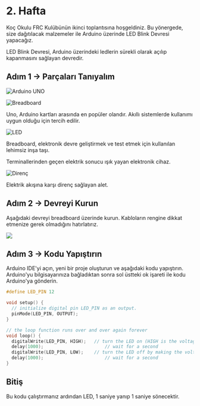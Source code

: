 # 2. Hafta

Koç Okulu FRC Kulübünün ikinci toplantısına hoşgeldiniz. Bu yönergede, size dağıtılacak malzemeler ile Arduino üzerinde LED Blink Devresi yapacağız.

LED Blink Devresi, Arduino üzerindeki ledlerin sürekli olarak açılıp kapanmasını sağlayan devredir.

## Adım 1  → Parçaları Tanıyalım

![Arduino UNO](https://slabstatic.com/prod/uploads/ldjloyi2/posts/images/MbO6bwTa4m67S3l0s455gcCy.png)

![Breadboard](https://slabstatic.com/prod/uploads/ldjloyi2/posts/images/5H1zRYJdu2-bRuVEViyhCwbe.png)

Uno, Arduino kartları arasında en popüler olandır. Akıllı sistemlerde kullanımı uygun olduğu için tercih edilir.









![LED](https://slabstatic.com/prod/uploads/ldjloyi2/posts/images/EVo2xPjBO84YMWW07wTUXaJe.png)

Breadboard, elektronik devre geliştirmek ve test etmek için kullanılan lehimsiz inşa taşı.





Terminallerinden geçen elektrik sonucu ışık yayan elektronik cihaz.







![Direnç](https://slabstatic.com/prod/uploads/ldjloyi2/posts/images/UXmcqYKB79Pvwpuhbq0QJRrE.png)





Elektrik akışına karşı direnç sağlayan alet.

## Adım 2 → Devreyi Kurun

Aşağıdaki devreyi breadboard üzerinde kurun. Kabloların rengine dikkat etmenize gerek olmadığını hatırlatırız.

![](https://slabstatic.com/prod/uploads/ldjloyi2/posts/images/kLbAin-VOfw6I_F4sUmsjb7H.jpeg)

## Adım 3 → Kodu Yapıştırın

Arduino IDE'yi açın, yeni bir proje oluşturun ve aşağıdaki kodu yapıştırın. Arduino'yu bilgisayarınıza bağladıktan sonra sol üstteki ok işareti ile kodu Arduino'ya gönderin.

```cpp
#define LED_PIN 12

void setup() {
  // initialize digital pin LED_PIN as an output.
  pinMode(LED_PIN, OUTPUT);
}

// the loop function runs over and over again forever
void loop() {
  digitalWrite(LED_PIN, HIGH);   // turn the LED on (HIGH is the voltage level)
  delay(1000);                       // wait for a second
  digitalWrite(LED_PIN, LOW);    // turn the LED off by making the voltage LOW
  delay(1000);                       // wait for a second
}
```

## Bitiş

Bu kodu çalıştırmanız ardından LED, 1 saniye yanıp 1 saniye sönecektir.
